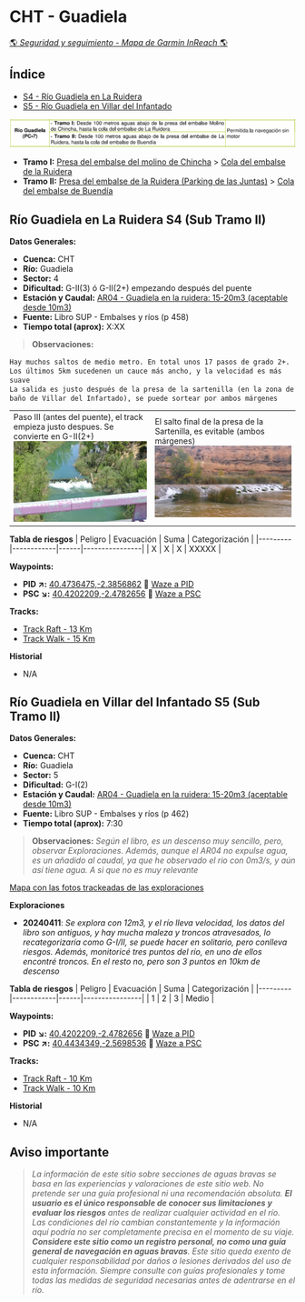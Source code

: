 # CHT - Guadiela
[:earth_americas: *Seguridad y seguimiento - Mapa de Garmin InReach* :earth_americas:](https://share.garmin.com/gpalacios82)

## Índice
* [S4 - Río Guadiela en La Ruidera](./CHT-Guadiela.md#río-guadiela-en-la-ruidera-s4-sub-tramo-ii)
* [S5 - Río Guadiela en Villar del Infantado](./CHT-Guadiela.md#río-guadiela-en-villar-del-infantado-s5-sub-tramo-ii)

![](../misc/images/cht-guadiela.jpg)

* **Tramo I:** [Presa del embalse del molino de Chincha](https://maps.app.goo.gl/kopDQTeuA5kzkeB96) > [Cola del embalse de la Ruidera](https://maps.app.goo.gl/5LoFkw9HUSgJK7iG8)
* **Tramo II:** [Presa del embalse de la Ruidera (Parking de las Juntas)](https://maps.app.goo.gl/TgsDYqKD69TDmfCY6) > [Cola del embalse de Buendía](https://maps.app.goo.gl/faLCwpQdgJwi5Top7)

## Río Guadiela en La Ruidera S4 (Sub Tramo II)

**Datos Generales:**
* **Cuenca:** CHT
* **Río:** Guadiela
* **Sector:** 4
* **Dificultad:** G-II(3) ó G-II(2+) empezando después del puente
* **Estación y Caudal:** [AR04 - Guadiela en la ruidera: 15-20m3 (aceptable desde 10m3)](https://saihtajo.chtajo.es/stmobile/index.php?url=/tr/ficha/estacion:AR04)
* **Fuente:** Libro SUP - Embalses y ríos (p 458)
* **Tiempo total (aprox):** X:XX

> **Observaciones:**
```
Hay muchos saltos de medio metro. En total unos 17 pasos de grado 2+.
Los últimos 5km sucedenen un cauce más ancho, y la velocidad es más suave
La salida es justo después de la presa de la sartenilla (en la zona de baño de Villar del Infartado), se puede sortear por ambos márgenes
```

<table>
    <tr>
        <td>
            Paso III (antes del puente), el track empieza justo despues. Se convierte en G-II(2+)
            <img src="../misc/images/cht-guadiela-paso3.jpg"></img>
        </td>
        <td>
            El salto final de la presa de la Sartenilla, es evitable (ambos márgenes)
            <img src="../misc/images/cht-guadiela-sartenilla.jpg"></img>
        </td>
    </tr>
</table>

**Tabla de riesgos**
| Peligro | Evacuación | Suma | Categorización |
|---------|------------|------|----------------|
|    X    |      X     |  X   |      XXXXX     |

**Waypoints:**
* **PID :arrow_upper_right::** [40.4736475,-2.3856862](https://maps.app.goo.gl/QDBtMHJwbmUz5qtq6) :car: [Waze a PID](https://waze.com/?ll=40.4736475,-2.3856862&navigate=yes)
* **PSC :arrow_lower_right::** [40.4202209,-2.4782656](https://maps.app.goo.gl/hmZ1jz2Vd6ABZMcm7) :car: [Waze a PSC](https://waze.com/?ll=40.4202209,-2.4782656&navigate=yes)

**Tracks:**
* [Track Raft - 13 Km](https://connect.garmin.com/modern/course/312749736)
* [Track Walk - 15 Km](https://connect.garmin.com/modern/course/312747273)

**Historial**
* N/A

## Río Guadiela en Villar del Infantado S5 (Sub Tramo II)

**Datos Generales:**
* **Cuenca:** CHT
* **Río:** Guadiela
* **Sector:** 5
* **Dificultad:** G-I(2)
* **Estación y Caudal:** [AR04 - Guadiela en la ruidera: 15-20m3 (aceptable desde 10m3)](https://saihtajo.chtajo.es/stmobile/index.php?url=/tr/ficha/estacion:AR04)
* **Fuente:** Libro SUP - Embalses y ríos (p 462)
* **Tiempo total (aprox):** 7:30

>**Observaciones:**
*Según el libro, es un descenso muy sencillo, pero, observar Exploraciones. Además, aunque el AR04 no expulse agua, es un añadido al caudal, ya que he observado el rio con 0m3/s, y aún así tiene agua. A si que no es muy relevante*

[Mapa con las fotos trackeadas de las exploraciones](https://www.google.com/maps/d/u/0/edit?mid=1NZz698wOMrprNETQ6e1_hEXn_ZqaaYE&usp=sharing)

**Exploraciones**
* **20240411**: *Se explora con 12m3, y el río lleva velocidad, los datos del libro son antiguos, y hay mucha maleza y troncos atravesados, lo recategorizaría como G-I/II, se puede hacer en solitario, pero conlleva riesgos. Además, monitoricé tres puntos del río, en uno de ellos encontré troncos. En el resto no, pero son 3 puntos en 10km de descenso*

**Tabla de riesgos**
| Peligro | Evacuación | Suma | Categorización |
|---------|------------|------|----------------|
|    1    |      2     |  3   |      Medio     |

**Waypoints:**
* **PID :arrow_lower_right::** [40.4202209,-2.4782656](https://maps.app.goo.gl/hmZ1jz2Vd6ABZMcm7) :car: [Waze a PID](https://waze.com/?ll=40.4202209,-2.4782656&navigate=yes)
* **PSC :arrow_upper_right::** [40.4434349,-2.5698536](https://maps.app.goo.gl/h7Yq5GKjxjH8bkABA) :car: [Waze a PSC](https://waze.com/?ll=40.4434349,-2.5698536&navigate=yes)

**Tracks:**
* [Track Raft - 10 Km](https://connect.garmin.com/modern/course/141419120)
* [Track Walk - 10 Km](https://connect.garmin.com/modern/course/257554291)

**Historial**
* N/A

## Aviso importante
>*La información de este sitio sobre secciones de aguas bravas se basa en las experiencias y valoraciones de este sitio web. No pretende ser una guía profesional ni una recomendación absoluta. **El usuario es el único responsable de conocer sus limitaciones y evaluar los riesgos** antes de realizar cualquier actividad en el río. Las condiciones del río cambian constantemente y la información aquí podría no ser completamente precisa en el momento de su viaje. **Considere este sitio como un registro personal, no como una guía general de navegación en aguas bravas**. Este sitio queda exento de cualquier responsabilidad por daños o lesiones derivados del uso de esta información. Siempre consulte con guías profesionales y tome todas las medidas de seguridad necesarias antes de adentrarse en el río.*